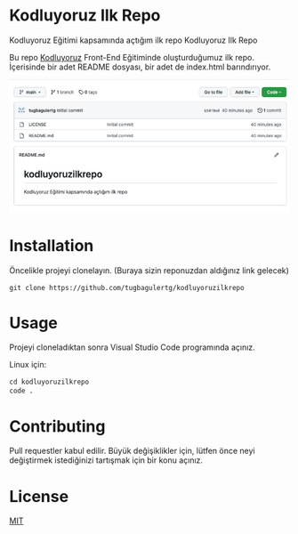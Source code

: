# Kodluyoruz Ilk Repo
Kodluyoruz Eğitimi kapsamında açtığım ilk repo
Kodluyoruz Ilk Repo

Bu repo [Kodluyoruz](https://www.kodluyoruz.org/)  Front-End Eğitiminde oluşturduğumuz ilk repo. İçerisinde bir adet README dosyası, bir adet de index.html barındırıyor.

![github](Ekran%20Resmi%202022-09-01%2021.12.14.png)

# Installation
Öncelikle projeyi clonelayın. (Buraya sizin reponuzdan aldığınız link gelecek)

```
git clone https://github.com/tugbagulertg/kodluyoruzilkrepo
```


# Usage
Projeyi cloneladıktan sonra Visual Studio Code programında açınız.

Linux için:
```
cd kodluyoruzilkrepo       
code . 
```


# Contributing
Pull requestler kabul edilir. Büyük değişiklikler için, lütfen önce neyi değiştirmek istediğinizi tartışmak için bir konu açınız.

# License
[MIT](https://choosealicense.com/licenses/mit/)
